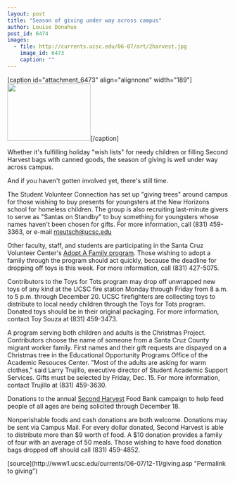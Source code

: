 ```yaml
---
layout: post
title: "Season of giving under way across campus"
author: Louise Donahue
post_id: 6474
images:
  - file: http://currents.ucsc.edu/06-07/art/2harvest.jpg
    image_id: 6473
    caption: ""
---
```


[caption id="attachment_6473" align="alignnone" width="189"]<a href="http://localhost/mysite/wp-content/uploads/2006/12/2harvest.jpg"><img class="size-full wp-image-6473" src="http://localhost/mysite/wp-content/uploads/2006/12/2harvest.jpg" alt="" width="189" height="130" /></a>[/caption]
<a name="content" id="content"></a>
<p>
  Whether it's fulfilling holiday "wish lists" for needy children or filling Second Harvest bags with canned goods, the season of giving is well under way across campus.
</p>
<p>
  And if you haven't gotten involved yet, there's still time.
</p>
<p>
  The Student Volunteer Connection has set up "giving trees" around campus for those wishing to buy presents for youngsters at the New Horizons school for homeless children. The group is also recruiting last-minute givers to serve as "Santas on Standby" to buy something for youngsters whose names haven't been chosen for gifts. For more information, call (831) 459-3363, or e-mail <a href="mailto:nteutsch@ucsc.edu">nteutsch@ucsc.edu</a>
</p>
<p>
  Other faculty, staff, and students are participating in the Santa Cruz Volunteer Center's <a href="http://scvolunteercenter.com/adopt-a-family/default.asp">Adopt A Family program</a>. Those wishing to adopt a family through the program should act quickly, because the deadline for dropping off toys is this week. For more information, call (831) 427-5075.
</p>
<p>
  Contributors to the Toys for Tots program may drop off unwrapped new toys of any kind at the UCSC fire station Monday through Friday from 8 a.m. to 5 p.m. through December 20. UCSC firefighters are collecting toys to distribute to local needy children through the Toys for Tots program. Donated toys should be in their original packaging. For more information, contact Toy Souza at (831) 459-3473.
</p>
<p>
  A program serving both children and adults is the Christmas Project. Contributors choose the name of someone from a Santa Cruz County migrant worker family. First names and their gift requests are dispayed on a Christmas tree in the Educational Opportunity Programs Office of the Academic Resouces Center. "Most of the adults are asking for warm clothes," said Larry Trujillo, executive director of Student Academic Support Services. Gifts must be selected by Friday, Dec. 15. For more information, contact Trujillo at (831) 459-3630.
</p>
<p>
  Donations to the annual <a href="http://www.thefoodbank.org">Second Harvest</a> Food Bank campaign to help feed people of all ages are being solicited through December 18.
</p>
<p>
  Nonperishable foods and cash donations are both welcome. Donations may be sent via Campus Mail. For every dollar donated, Second Harvest is able to distribute more than $9 worth of food. A $10 donation provides a family of four with an average of 50 meals. Those wishing to have food donation bags dropped off should call (831) 459-4852.<br>
</p>
[source](http://www1.ucsc.edu/currents/06-07/12-11/giving.asp "Permalink to giving")

